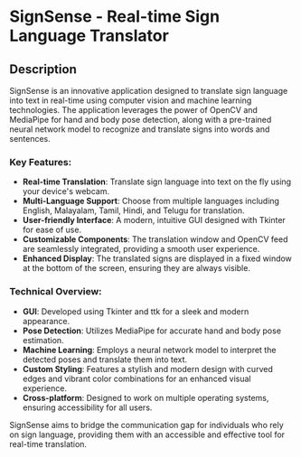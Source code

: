 # SignSense - Real-time Sign Language Translator

## Description

SignSense is an innovative application designed to translate sign language into text in real-time using computer vision and machine learning technologies. The application leverages the power of OpenCV and MediaPipe for hand and body pose detection, along with a pre-trained neural network model to recognize and translate signs into words and sentences.

### Key Features:

- **Real-time Translation**: Translate sign language into text on the fly using your device's webcam.
- **Multi-Language Support**: Choose from multiple languages including English, Malayalam, Tamil, Hindi, and Telugu for translation.
- **User-friendly Interface**: A modern, intuitive GUI designed with Tkinter for ease of use.
- **Customizable Components**: The translation window and OpenCV feed are seamlessly integrated, providing a smooth user experience.
- **Enhanced Display**: The translated signs are displayed in a fixed window at the bottom of the screen, ensuring they are always visible.

### Technical Overview:

- **GUI**: Developed using Tkinter and ttk for a sleek and modern appearance.
- **Pose Detection**: Utilizes MediaPipe for accurate hand and body pose estimation.
- **Machine Learning**: Employs a neural network model to interpret the detected poses and translate them into text.
- **Custom Styling**: Features a stylish and modern design with curved edges and vibrant color combinations for an enhanced visual experience.
- **Cross-platform**: Designed to work on multiple operating systems, ensuring accessibility for all users.

SignSense aims to bridge the communication gap for individuals who rely on sign language, providing them with an accessible and effective tool for real-time translation.
